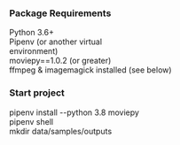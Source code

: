 ### Package Requirements

Python 3.6+ <br/>
Pipenv (or another virtual <br/>environment)<br/>
moviepy==1.0.2 (or greater)<br/>
ffmpeg & imagemagick installed (see below)<br/>

### Start project

pipenv install --python 3.8 moviepy<br/>
pipenv shell<br/>
mkdir data/samples/outputs<br/>
